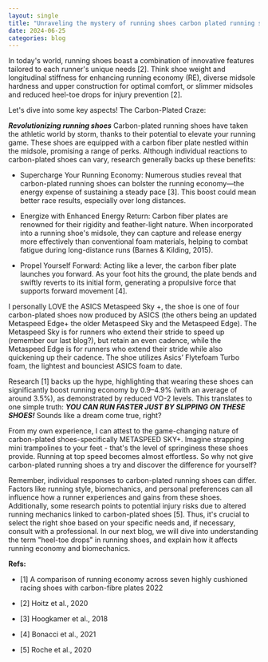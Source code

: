 ```yaml
---
layout: single
title: "Unraveling the mystery of running shoes carbon plated running shoes part I"
date: 2024-06-25
categories: blog
---
```


In today's world, running shoes boast a combination of innovative features tailored to each runner's unique needs [2]. Think shoe weight and longitudinal stiffness for enhancing running economy (RE), diverse midsole hardness and upper construction for optimal comfort, or slimmer midsoles and reduced heel-toe drops for injury prevention [2].

Let's dive into some key aspects! The Carbon-Plated Craze: 

***Revolutionizing running shoes*** Carbon-plated running shoes have taken the athletic world by storm, thanks to their potential to elevate your running game. These shoes are equipped with a carbon fiber plate nestled within the midsole, promising a range of perks. Although individual reactions to carbon-plated shoes can vary, research generally backs up these benefits:

* Supercharge Your Running Economy: Numerous studies reveal that carbon-plated running shoes can bolster the running economy—the energy expense of sustaining a steady pace [3]. This boost could mean better race results, especially over long distances.

* Energize with Enhanced Energy Return: Carbon fiber plates are renowned for their rigidity and feather-light nature. When incorporated into a running shoe's midsole, they can capture and release energy more effectively than conventional foam materials, helping to combat fatigue during long-distance runs (Barnes & Kilding, 2015).

* Propel Yourself Forward: Acting like a lever, the carbon fiber plate launches you forward. As your foot hits the ground, the plate bends and swiftly reverts to its initial form, generating a propulsive force that supports forward movement [4].

I personally LOVE the ASICS Metaspeed Sky +, the shoe is one of four carbon-plated shoes now produced by ASICS (the others being an updated Metaspeed Edge+ the older Metaspeed Sky and the Metaspeed Edge). The Metaspeed Sky is for runners who extend their stride to speed up (remember our last blog?), but retain an even cadence, while the Metaspeed Edge is for runners who extend their stride while also quickening up their cadence. The shoe utilizes Asics’ Flytefoam Turbo foam, the lightest and bounciest ASICS foam to date. 

Research [1] backs up the hype, highlighting that wearing these shoes can significantly boost running economy by 0.9–4.9% (with an average of around 3.5%), as demonstrated by reduced VO-2 levels. This translates to one simple truth: ***YOU CAN RUN FASTER JUST BY SLIPPING ON THESE SHOES!*** Sounds like a dream come true, right?

From my own experience, I can attest to the game-changing nature of carbon-plated shoes-specifically METASPEED SKY+. Imagine strapping mini trampolines to your feet - that's the level of springiness these shoes provide. Running at top speed becomes almost effortless. So why not give carbon-plated running shoes a try and discover the difference for yourself?

Remember, individual responses to carbon-plated running shoes can differ. Factors like running style, biomechanics, and personal preferences can all influence how a runner experiences and gains from these shoes. Additionally, some research points to potential injury risks due to altered running mechanics linked to carbon-plated shoes [5]. Thus, it's crucial to select the right shoe based on your specific needs and, if necessary, consult with a professional. In our next blog, we will dive into understanding the term "heel-toe drops" in running shoes, and explain how it affects running economy and biomechanics.

**Refs:**

* [1] A comparison of running economy across seven highly cushioned racing shoes with carbon-fibre plates 2022

* [2] Hoitz et al., 2020

* [3] Hoogkamer et al., 2018

* [4] Bonacci et al., 2021

* [5] Roche et al., 2020